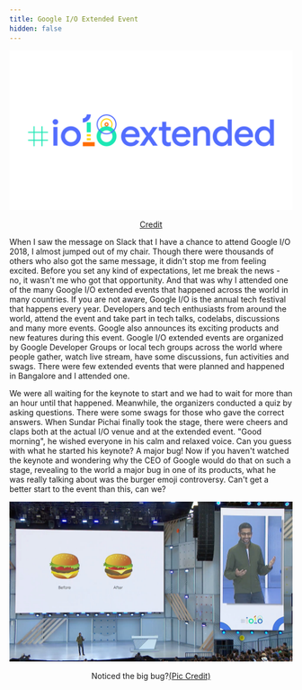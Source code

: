 ```yaml
---
title: Google I/O Extended Event
hidden: false
---
```

<p align="center"><img src="\assets\images\io18extended.png?raw=true" alt="" /></p>
<p align="center"><a href="https://events.google.com/io/">Credit</a></p>

When I saw the message on Slack that I have a chance to attend Google I/O 2018, I almost jumped out of my chair. Though there were thousands of others who also got the same message, it didn't stop me from feeling excited. Before you set any kind of expectations, let me break the news - no, it wasn't me who got that opportunity. And that was why I attended one of the many Google I/O extended events that happened across the world in many countries. If you are not aware, Google I/O is the annual tech festival that happens every year. Developers and tech enthusiasts from around the world, attend the event and take part in tech talks, codelabs, discussions and many more events. Google also announces its exciting products and new features during this event. Google I/O extended events are organized by Google Developer Groups or local tech groups across the world where people gather, watch live stream, have some discussions, fun activities and swags. There were few extended events that were planned and happened in Bangalore and I attended one.  

We were all waiting for the keynote to start and we had to wait for more than an hour until that happened. Meanwhile, the organizers conducted a quiz by asking questions. There were some swags for those who gave the correct answers. When Sundar Pichai finally took the stage, there were cheers and claps both at the actual I/O venue and at the extended event. "Good morning", he wished everyone in his calm and relaxed voice. Can you guess with what he started his keynote? A major bug! Now if you haven't watched the keynote and wondering why the CEO of Google would do that on such a stage, revealing to the world a major bug in one of its products, what he was really talking about was the burger emoji controversy. Can't get a better start to the event than this, can we?

<p align="center"><img src="\assets\images\burger.png?raw=true" alt=""/></p>
<p align="center">Noticed the big bug?<a href="https://www.businessinsider.in/Googles-CEO-kicked-off-the-big-Google-event-by-apologizing-about-the-inaccurate-burger-emoji-on-Android-then-he-showed-off-the-new-design/articleshow/64085799.cms">(Pic Credit)</a></p>  







